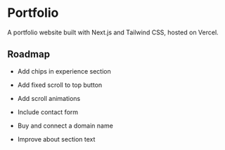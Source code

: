 # Portfolio

A portfolio website built with Next.js and Tailwind CSS, hosted on Vercel.

## Roadmap

- Add chips in experience section

- Add fixed scroll to top button

- Add scroll animations

- Include contact form

- Buy and connect a domain name

- Improve about section text
